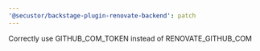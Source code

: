 ```yaml
---
'@secustor/backstage-plugin-renovate-backend': patch
---
```


Correctly use GITHUB_COM_TOKEN instead of RENOVATE_GITHUB_COM
